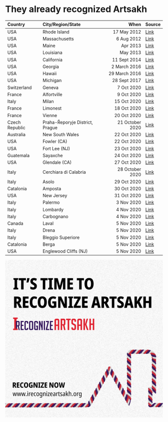 # They already recognized Artsakh

| Country     | City/Region/State | When            | Source       |
|:----------- |:--------------- | -----------------:| ------------ |
| USA         | Rhode Island    | 17 May 2012       | [Link](http://webserver.rilin.state.ri.us/billtext12/housetext12/h8180.htm) |
| USA         | Massachusetts   | 6 Aug 2012     | [Link](https://www.rferl.org/a/massachusetts-state-legislature-calls-for-nagorno-karabakh-recongnition/24669893.html) |
| USA         | Maine           | Apr 2013        | [Link](http://legislature.maine.gov/legis/bills/getPDF.asp?paper=HP0987&item=1&snum=126&PID=) |
| USA         | Louisiana       | May 2013          | [Link](https://legis.la.gov/legis/ViewDocument.aspx?d=853172) |
| USA         | California      | 11 Sept 2014 | [Link](https://leginfo.legislature.ca.gov/faces/billNavClient.xhtml?bill_id=201320140AJR32) |
| USA         | Georgia         | 2 March 2016      | [Link](http://www.legis.ga.gov/Legislation/en-US/display/20152016/HR/1580) |
| USA         | Hawaii          | 29 March 2016     | [Link](https://www.capitol.hawaii.gov/session2016/bills/HR167_.HTM) |
| USA         | Michigan        | 28 Sept 2017 | [Link](https://er.anca.org/press-release/michigan-salutes-artsakh-republics-independence/) |
| Switzerland | Geneva          | 7 Oct 2020    | [Link](https://www.facebook.com/permalink.php?story_fbid=956617648193458&id=100015356952835) |
| France      | Alfortville     | 9 Oct 2020    | [Link](https://en.armradio.am/2020/10/09/french-city-of-alfortville-votes-to-support-recognition-of-artsakh-by-france/) |
| Italy       | Milan           | 15 Oct 2020   | [Link](https://www.facebook.com/matteoforte.mi/posts/3542318619161270) |
| France      | Limonest        | 18 Oct 2020   | [Link](https://www.facebook.com/mfankr/posts/3493983840658818) | 
| France      | Vienne          | 20 Oct 2020   | [Link](https://en.armradio.am/2020/10/20/the-community-council-of-the-french-city-of-vienne-unanimously-adopted-a-resolution-recognizing-artsakh/) |
| Czech Republic | Praha-Řeporyje District, Prague | 21 October 2020 | [Link](https://www.facebook.com/390439324348625/posts/3632427296816462/) |
| Australia   | New South Wales | 22 Oct 2020   | [Link](https://www.facebook.com/ancaustralia/photos/a.176603202393861/3313290742058409/) |
| USA         | Fowler (CA)     | 22 Oct 2020   | [Link](https://www.facebook.com/ANCACentralCalifornia/photos/a.277498659047103/1960491190747833) |
| USA         | Fort Lee (NJ)   | 23 Oct 2020   | [Link](https://www.lragir.am/en/2020/10/23/76799) |
| Guatemala   | Sayaxche        | 24 Oct 2020   | [Link](https://news.am/eng/news/609615.html) |
| USA         | Glendale (CA)   | 27 Oct 2020   | [Link](https://www.glendaleca.gov/Home/Components/News/News/7683/10263) |
| Italy       | Cerchiara di Calabria | 28 October 2020  | [Link](https://www.facebook.com/unionetalenti/posts/2794608267451809) |
| Italy       | Asolo           | 29 Oct 2020   | [Link](http://www.armenews.com/spip.php?page=article&id_article=70918) |
| Catalonia   | Amposta         | 30 Oct 2020   | [Link](https://horizonweekly.ca/en/catalan-city-of-amposta-recognizes-the-independence-of-artsakh/) |
| USA         | New Jersey      | 31 Oct 2020   | [Link](https://www.facebook.com/ANCAEasternRegion/photos/a.161831278517885/386864112681266/?type=3) | 
| Italy       | Palermo         | 3 Nov 2020   | [Link](https://torontohye.ca/italian-city-of-palermo-recognizes-the-independence-of-artsakh/) |
| Italy       | Lombardy        | 4 Nov 2020   | [Link](https://www.bignewsnetwork.com/news/266889207/italyaposs-lombardy-recognizes-nagorno-karabakh) |
| Italy       | Carbognano      | 4 Nov 2020   | [Link](https://www.facebook.com/HayastaniDespanutyun/posts/3358605987569193) |
| Canada      | Laval           | 5 Nov 2020   | [Link](https://anccanada.org/city-of-laval-unanimously-recognizes-the-independence-of-the-republic-of-artsakh/) |
| Italy       | Drena             | 5 Nov 2020 | [Link](https://www.facebook.com/HayastaniDespanutyun/posts/3361145937315198) |
| Italy       | Bleggio Superiore | 5 Nov 2020 | [Link](https://www.facebook.com/HayastaniDespanutyun/posts/3361145937315198) |
| Catalonia   | Berga             | 5 Nov 2020 | [Link](https://www.aquibergueda.cat/2020/11/05/lajuntament-de-berga-condemna-lagressio-militar-dazerbaidjan-a-la-republica-dartsakh-i-la-col%C2%B7laboracio-de-turquia/) | 
| USA         | Englewood Cliffs (NJ) | 5 Nov 2020 | [Link](https://armenianweekly.com/2020/11/05/mayor-of-englewood-cliffs-new-jersey-recognizes-artsakh/) |

![ItIsTimeToRecognizeArtsakh](https://raw.githubusercontent.com/denisshevchenko/irecognizeartsakh/main/social.message2.en.jpg)
